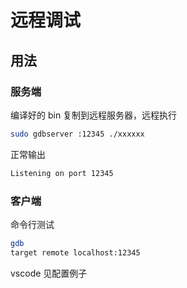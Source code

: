 # 远程调试

## 用法

### 服务端

编译好的 bin 复制到远程服务器，远程执行

```sh
sudo gdbserver :12345 ./xxxxxx
```

正常输出

```sh
Listening on port 12345
```

### 客户端

命令行测试

```sh
gdb
target remote localhost:12345
```

vscode 见配置例子
